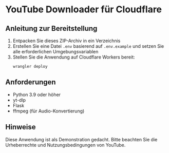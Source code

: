 # YouTube Downloader für Cloudflare

## Anleitung zur Bereitstellung

1. Entpacken Sie dieses ZIP-Archiv in ein Verzeichnis
2. Erstellen Sie eine Datei `.env` basierend auf `.env.example` und setzen Sie alle erforderlichen Umgebungsvariablen
3. Stellen Sie die Anwendung auf Cloudflare Workers bereit:
   ```
   wrangler deploy
   ```

## Anforderungen

- Python 3.9 oder höher
- yt-dlp
- Flask
- ffmpeg (für Audio-Konvertierung)

## Hinweise

Diese Anwendung ist als Demonstration gedacht. Bitte beachten Sie die Urheberrechte und Nutzungsbedingungen von YouTube.
